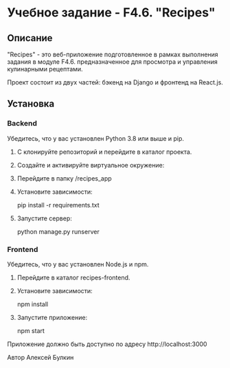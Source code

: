 # Учебное задание - F4.6. "Recipes"

## Описание

"Recipes" - это веб-приложение подготовленное в рамках 
выполнения задания в модуле F4.6. предназначенное для просмотра
и управления кулинарными рецептами.

Проект состоит из двух частей: бэкенд на Django
и фронтенд на React.js.

## Установка

### **Backend**

Убедитесь, что у вас установлен Python 3.8 или выше и pip.

1. С клонируйте репозиторий и перейдите в каталог проекта.

2. Создайте и активируйте виртуальное окружение:

3. Перейдите в папку /recipes_app

4. Установите зависимости:

    pip install -r requirements.txt

4. Запустите сервер:

   python manage.py runserver

### **Frontend**
Убедитесь, что у вас установлен Node.js и npm.

1. Перейдите в каталог recipes-frontend.

2. Установите зависимости:
   
    npm install

3. Запустите приложение:
 
   npm start

Приложение должно быть доступно по адресу http://localhost:3000

Автор
Алексей Булкин